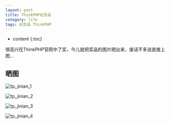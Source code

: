 ```yaml
---
layout: post
title: ThinkPHP纪念品
category: life
tags: 纪念品 ThinkPHP
---
```


* content
{:toc}

很高兴在ThinkPHP官网中了奖，今儿就把奖品的图片晒出来，废话不多说直接上图...

## 晒图

![tp_jinian_1](http://blog.zhangenrui.cn/tp_jinian_1.jpg)

<!--more-->

![tp_jinian_2](http://blog.zhangenrui.cn/tp_jinian_2.jpg)

![tp_jinian_3](http://blog.zhangenrui.cn/tp_jinian_3.jpg)

![tp_jinian_4](http://blog.zhangenrui.cn/tp_jinian_4.jpg)